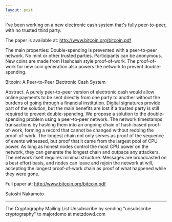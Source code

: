 ```yaml
---
layout: post
---
```



I've been working on a new electronic cash system that's fully
peer-to-peer, with no trusted third party.

The paper is available at:
http://www.bitcoin.org/bitcoin.pdf

The main properties:
 Double-spending is prevented with a peer-to-peer network.
 No mint or other trusted parties.
 Participants can be anonymous.
 New coins are made from Hashcash style proof-of-work.
 The proof-of-work for new coin generation also powers the
    network to prevent double-spending.

Bitcoin: A Peer-to-Peer Electronic Cash System

Abstract.  A purely peer-to-peer version of electronic cash would
allow online payments to be sent directly from one party to another
without the burdens of going through a financial institution.
Digital signatures provide part of the solution, but the main
benefits are lost if a trusted party is still required to prevent
double-spending.  We propose a solution to the double-spending
problem using a peer-to-peer network.  The network timestamps
transactions by hashing them into an ongoing chain of hash-based
proof-of-work, forming a record that cannot be changed without
redoing the proof-of-work.  The longest chain not only serves as
proof of the sequence of events witnessed, but proof that it came
from the largest pool of CPU power.  As long as honest nodes control
the most CPU power on the network, they can generate the longest
chain and outpace any attackers.  The network itself requires
minimal structure.  Messages are broadcasted on a best effort basis,
and nodes can leave and rejoin the network at will, accepting the
longest proof-of-work chain as proof of what happened while they
were gone.

Full paper at:
http://www.bitcoin.org/bitcoin.pdf

Satoshi Nakamoto

---------------------------------------------------------------------
The Cryptography Mailing List
Unsubscribe by sending "unsubscribe cryptography" to majordomo at metzdowd.com
